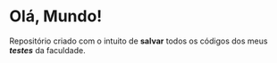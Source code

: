 # Olá, Mundo!
 Repositório criado com o intuito de **salvar** todos os códigos dos meus __*testes*__ da faculdade.
